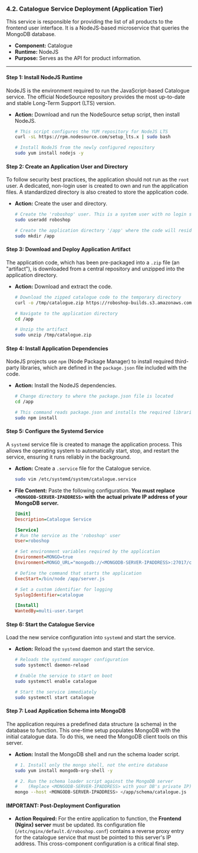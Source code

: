 ### 4.2. Catalogue Service Deployment (Application Tier)

This service is responsible for providing the list of all products to the frontend user interface. It is a NodeJS-based microservice that queries the MongoDB database.

*   **Component:** Catalogue
*   **Runtime:** NodeJS
*   **Purpose:** Serves as the API for product information.

---

#### **Step 1: Install NodeJS Runtime**

NodeJS is the environment required to run the JavaScript-based Catalogue service. The official NodeSource repository provides the most up-to-date and stable Long-Term Support (LTS) version.

*   **Action:** Download and run the NodeSource setup script, then install NodeJS.

    ```sh
    # This script configures the YUM repository for NodeJS LTS
    curl -sL https://rpm.nodesource.com/setup_lts.x | sudo bash

    # Install NodeJS from the newly configured repository
    sudo yum install nodejs -y
    ```

#### **Step 2: Create an Application User and Directory**

To follow security best practices, the application should not run as the `root` user. A dedicated, non-login user is created to own and run the application files. A standardized directory is also created to store the application code.

*   **Action:** Create the user and directory.

    ```sh
    # Create the 'roboshop' user. This is a system user with no login shell.
    sudo useradd roboshop

    # Create the application directory '/app' where the code will reside.
    sudo mkdir /app
    ```

#### **Step 3: Download and Deploy Application Artifact**

The application code, which has been pre-packaged into a `.zip` file (an "artifact"), is downloaded from a central repository and unzipped into the application directory.

*   **Action:** Download and extract the code.

    ```sh
    # Download the zipped catalogue code to the temporary directory
    curl -o /tmp/catalogue.zip https://roboshop-builds.s3.amazonaws.com/catalogue.zip

    # Navigate to the application directory
    cd /app

    # Unzip the artifact
    sudo unzip /tmp/catalogue.zip
    ```

#### **Step 4: Install Application Dependencies**

NodeJS projects use `npm` (Node Package Manager) to install required third-party libraries, which are defined in the `package.json` file included with the code.

*   **Action:** Install the NodeJS dependencies.

    ```sh
    # Change directory to where the package.json file is located
    cd /app

    # This command reads package.json and installs the required libraries
    sudo npm install
    ```

#### **Step 5: Configure the Systemd Service**

A `systemd` service file is created to manage the application process. This allows the operating system to automatically start, stop, and restart the service, ensuring it runs reliably in the background.

*   **Action:** Create a `.service` file for the Catalogue service.

    ```sh
    sudo vim /etc/systemd/system/catalogue.service
    ```

*   **File Content:** Paste the following configuration. **You must replace `<MONGODB-SERVER-IPADDRESS>` with the actual private IP address of your MongoDB server.**

    ```ini
    [Unit]
    Description=Catalogue Service

    [Service]
    # Run the service as the 'roboshop' user
    User=roboshop

    # Set environment variables required by the application
    Environment=MONGO=true
    Environment=MONGO_URL="mongodb://<MONGODB-SERVER-IPADDRESS>:27017/catalogue"

    # Define the command that starts the application
    ExecStart=/bin/node /app/server.js
    
    # Set a custom identifier for logging
    SyslogIdentifier=catalogue

    [Install]
    WantedBy=multi-user.target
    ```

#### **Step 6: Start the Catalogue Service**

Load the new service configuration into `systemd` and start the service.

*   **Action:** Reload the `systemd` daemon and start the service.

    ```sh
    # Reloads the systemd manager configuration
    sudo systemctl daemon-reload

    # Enable the service to start on boot
    sudo systemctl enable catalogue

    # Start the service immediately
    sudo systemctl start catalogue
    ```

#### **Step 7: Load Application Schema into MongoDB**

The application requires a predefined data structure (a schema) in the database to function. This one-time setup populates MongoDB with the initial catalogue data. To do this, we need the MongoDB client tools on this server.

*   **Action:** Install the MongoDB shell and run the schema loader script.

    ```sh
    # 1. Install only the mongo shell, not the entire database
    sudo yum install mongodb-org-shell -y

    # 2. Run the schema loader script against the MongoDB server
    #    (Replace <MONGODB-SERVER-IPADDRESS> with your DB's private IP)
    mongo --host <MONGODB-SERVER-IPADDRESS> </app/schema/catalogue.js
    ```

#### **IMPORTANT: Post-Deployment Configuration**

*   **Action Required:** For the entire application to function, the **Frontend (Nginx) server** must be updated. Its configuration file (`/etc/nginx/default.d/roboshop.conf`) contains a reverse proxy entry for the catalogue service that must be pointed to this server's IP address. This cross-component configuration is a critical final step.